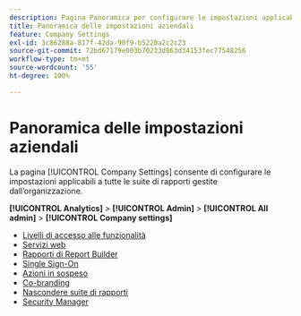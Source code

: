 ```yaml
---
description: Pagina Panoramica per configurare le impostazioni applicabili a tutte le suite di rapporti gestite dall’organizzazione.
title: Panoramica delle impostazioni aziendali
feature: Company Settings
exl-id: 3c86288a-817f-42da-90f9-b5220a2c2c23
source-git-commit: 72bd67179e003b70233d863d34153fec77548256
workflow-type: tm+mt
source-wordcount: '55'
ht-degree: 100%

---
```


# Panoramica delle impostazioni aziendali

La pagina [!UICONTROL Company Settings] consente di configurare le impostazioni applicabili a tutte le suite di rapporti gestite dall’organizzazione.

**[!UICONTROL Analytics]** > **[!UICONTROL Admin]** > **[!UICONTROL All admin]** > **[!UICONTROL Company settings]**

+ [Livelli di accesso alle funzionalità](feature-access-levels.md)
+ [Servizi web](web-services-admin.md)
+ [Rapporti di Report Builder](report-builder-reports-admin.md)
+ [Single Sign-On](single-signon-admin.md)
+ [Azioni in sospeso](pending-actions-admin.md)
+ [Co-branding](co-branding-admin.md)
+ [Nascondere suite di rapporti](c-hide-report-suites.md)
+ [Security Manager](security-manager.md)
